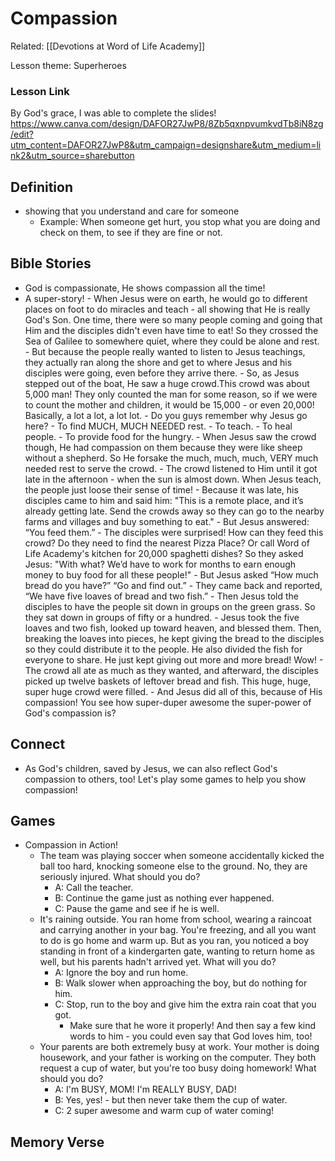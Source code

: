 # Compassion
Related: [[Devotions at Word of Life Academy]]

Lesson theme: Superheroes

### Lesson Link
By God's grace, I was able to complete the slides!
https://www.canva.com/design/DAFOR27JwP8/8Zb5qxnpvumkvdTb8iN8zg/edit?utm_content=DAFOR27JwP8&utm_campaign=designshare&utm_medium=link2&utm_source=sharebutton


## Definition
- showing that you understand and care for someone
	- Example: When someone get hurt, you stop what you are doing and check on them, to see if they are fine or not.

## Bible Stories
- God is compassionate, He shows compassion all the time!
- A super-story!
		- When Jesus were on earth, he would go to different places on foot to do miracles and teach - all showing that He is really God's Son. One time, there were so many people coming and going that Him and the disciples didn't even have time to eat! So they crossed the Sea of Galilee to somewhere quiet, where they could be alone and rest.
		- But because the people really wanted to listen to Jesus teachings, they actually ran along the shore and get to where Jesus and his disciples were going, even before they arrive there.
		- So, as Jesus stepped out of the boat, He saw a huge crowd.This crowd was about 5,000 man! They only counted the man for some reason, so if we were to count the mother and children, it would be 15,000 - or even 20,000! Basically, a lot a lot, a lot lot.
		- Do you guys remember why Jesus go here?
			- To find MUCH, MUCH NEEDED rest.
			- To teach.
			- To heal people.
			- To provide food for the hungry.
		- When Jesus saw the crowd though, He had compassion on them because they were like sheep without a shepherd. So He forsake the much, much, much, VERY much needed rest to serve the crowd.
		- The crowd listened to Him until it got late in the afternoon - when the sun is almost down. When Jesus teach, the people just loose their sense of time! 
		- Because it was late, his disciples came to him and said him: "This is a remote place, and it’s already getting late. Send the crowds away so they can go to the nearby farms and villages and buy something to eat."
		- But Jesus answered: “You feed them.”
		- The disciples were surprised! How can they feed this crowd? Do they need to find the nearest Pizza Place? Or call Word of Life Academy's kitchen for 20,000 spaghetti dishes? So they asked Jesus: "With what? We’d have to work for months to earn enough money to buy food for all these people!"
		- But Jesus asked “How much bread do you have?” “Go and find out.”
		- They came back and reported, “We have five loaves of bread and two fish.”
		- Then Jesus told the disciples to have the people sit down in groups on the green grass. So they sat down in groups of fifty or a hundred.
		- Jesus took the five loaves and two fish, looked up toward heaven, and blessed them. Then, breaking the loaves into pieces, he kept giving the bread to the disciples so they could distribute it to the people. He also divided the fish for everyone to share. He just kept giving out more and more bread! Wow! 
		- The crowd all ate as much as they wanted, and afterward, the disciples picked up twelve baskets of leftover bread and fish. This huge, huge, super huge crowd were filled.
		- And Jesus did all of this, because of His compassion! You see how super-duper awesome the super-power of God's compassion is?

## Connect
- As God's children, saved by Jesus, we can also reflect God's compassion to others, too! Let's play some games to help you show compassion!

## Games
- Compassion in Action!
	- The team was playing soccer when someone accidentally kicked the ball too hard, knocking someone else to the ground. No, they are seriously injured. What should you do?
		- A: Call the teacher.
		- B: Continue the game just as nothing ever happened.
		- C: Pause the game and see if he is well.
	- It's raining outside. You ran home from school, wearing a raincoat and carrying another in your bag. You're freezing, and all you want to do is go home and warm up. But as you ran, you noticed a boy standing in front of a kindergarten gate, wanting to return home as well, but his parents hadn't arrived yet. What will you do?
		- A: Ignore the boy and run home.
		- B: Walk slower when approaching the boy, but do nothing for him.
		- C: Stop, run to the boy and give him the extra rain coat that you got.
			- Make sure that he wore it properly! And then say a few kind words to him - you could even say that God loves him, too!
	- Your parents are both extremely busy at work. Your mother is doing housework, and your father is working on the computer. They both request a cup of water, but you're too busy doing homework! What should you do?
		- A: I'm BUSY, MOM! I'm REALLY BUSY, DAD!
		- B: Yes, yes! - but then never take them the cup of water.
		- C: 2 super awesome and warm cup of water coming! 
## Memory Verse